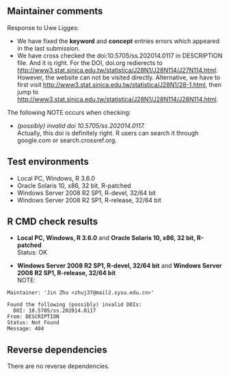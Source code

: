 ## Maintainer comments     
Response to Uwe Ligges:       
* We have fixed the **keyword** and **concept** entries errors which appeared in the last submission.       
* We have cross checked the doi:10.5705/ss.202014.0117 in DESCRIPTION file. And it is right. For the DOI, doi.org redierects to
http://www3.stat.sinica.edu.tw/statistica/J28N1/J28N114/J27N114.html. However, the website can not be visited directly. Alternative, we have to first visit http://www3.stat.sinica.edu.tw/statistica/J28N1/28-1.html, then jump to 
http://www3.stat.sinica.edu.tw/statistica/J28N1/J28N114/J28N114.html.

The following NOTE occurs when checking:      
* *(possibly) invalid doi 10.5705/ss.202014.0117.*    
Actually, this doi is definitely right. R users can search it through google.com or search.crossref.org.    

## Test environments
* Local PC, Windows, R 3.6.0    
* Oracle Solaris 10, x86, 32 bit, R-patched
* Windows Server 2008 R2 SP1, R-devel, 32/64 bit
* Windows Server 2008 R2 SP1, R-release, 32/64 bit

## R CMD check results
* **Local PC, Windows, R 3.6.0** and **Oracle Solaris 10, x86, 32 bit, R-patched**      
Status: OK

* **Windows Server 2008 R2 SP1, R-devel, 32/64 bit** and **Windows Server 2008 R2 SP1, R-release, 32/64 bit**       
NOTE:    
  
```
Maintainer: 'Jin Zhu <zhuj37@mail2.sysu.edu.cn>'

Found the following (possibly) invalid DOIs:
  DOI: 10.5705/ss.202014.0117
From: DESCRIPTION
Status: Not Found
Message: 404
```

## Reverse dependencies
There are no reverse dependencies.
